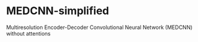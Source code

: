 # MEDCNN-simplified
Multiresolution Encoder-Decoder Convolutional Neural Network (MEDCNN) without attentions
